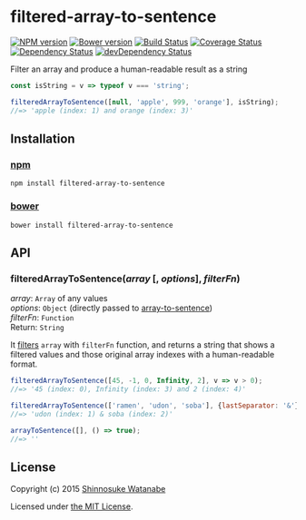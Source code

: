 # filtered-array-to-sentence

[![NPM version](https://img.shields.io/npm/v/filtered-array-to-sentence.svg)](https://www.npmjs.com/package/filtered-array-to-sentence)
[![Bower version](https://img.shields.io/bower/v/filtered-array-to-sentence.svg)](https://github.com/shinnn/filtered-array-to-sentence/releases)
[![Build Status](https://travis-ci.org/shinnn/filtered-array-to-sentence.svg?branch=master)](https://travis-ci.org/shinnn/filtered-array-to-sentence)
[![Coverage Status](https://img.shields.io/coveralls/shinnn/filtered-array-to-sentence.svg)](https://coveralls.io/r/shinnn/filtered-array-to-sentence)
[![Dependency Status](https://david-dm.org/shinnn/filtered-array-to-sentence.svg)](https://david-dm.org/shinnn/filtered-array-to-sentence)
[![devDependency Status](https://david-dm.org/shinnn/filtered-array-to-sentence/dev-status.svg)](https://david-dm.org/shinnn/filtered-array-to-sentence#info=devDependencies)

Filter an array and produce a human-readable result as a string

```javascript
const isString = v => typeof v === 'string';

filteredArrayToSentence([null, 'apple', 999, 'orange'], isString);
//=> 'apple (index: 1) and orange (index: 3)'
```

## Installation

### [npm](https://www.npmjs.com/)

```
npm install filtered-array-to-sentence
```

### [bower](http://bower.io/)

```
bower install filtered-array-to-sentence
```

## API

### filteredArrayToSentence(*array* [, *options*], *filterFn*)

*array*: `Array` of any values  
*options*: `Object` (directly passed to [array-to-sentence](https://github.com/shinnn/array-to-sentence#arraytosentencearray--options))  
*filterFn*: `Function`  
Return: `String`

It [filters](https://developer.mozilla.org/jdocs/Web/JavaScript/Reference/Global_Objects/Array/filter) `array` with `filterFn` function, and returns a string that shows a filtered values and those original array indexes with a human-readable format.

```javascript
filteredArrayToSentence([45, -1, 0, Infinity, 2], v => v > 0);
//=> '45 (index: 0), Infinity (index: 3) and 2 (index: 4)'

filteredArrayToSentence(['ramen', 'udon', 'soba'], {lastSeparator: '&'}, s => s.length < 5);
//=> 'udon (index: 1) & soba (index: 2)'

arrayToSentence([], () => true);
//=> ''
```

## License

Copyright (c) 2015 [Shinnosuke Watanabe](https://github.com/shinnn)

Licensed under [the MIT License](./LICENSE).
